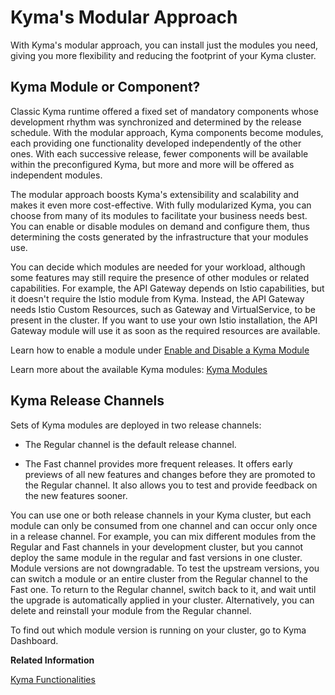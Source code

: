 <!-- loio95a410144d7c449687c957da0cc43a0d -->

# Kyma's Modular Approach

With Kyma's modular approach, you can install just the modules you need, giving you more flexibility and reducing the footprint of your Kyma cluster.



<a name="loio95a410144d7c449687c957da0cc43a0d__section_hcb_l3t_cxb"/>

## Kyma Module or Component?

Classic Kyma runtime offered a fixed set of mandatory components whose development rhythm was synchronized and determined by the release schedule. With the modular approach, Kyma components become modules, each providing one functionality developed independently of the other ones. With each successive release, fewer components will be available within the preconfigured Kyma, but more and more will be offered as independent modules.

The modular approach boosts Kyma's extensibility and scalability and makes it even more cost-effective. With fully modularized Kyma, you can choose from many of its modules to facilitate your business needs best.  You can enable or disable modules on demand and configure them, thus determining the costs generated by the infrastructure that your modules use.

You can decide which modules are needed for your workload, although some features may still require the presence of other modules or related capabilities. For example, the API Gateway depends on Istio capabilities, but it doesn't require the Istio module from Kyma. Instead, the API Gateway needs Istio Custom Resources, such as Gateway and VirtualService, to be present in the cluster. If you want to use your own Istio installation, the API Gateway module will use it as soon as the required resources are available.

Learn how to enable a module under [Enable and Disable a Kyma Module](../50-administration-and-ops/enable-and-disable-a-kyma-module-1b548e9.md#loio1b548e9ad4744b978b8b595288b0cb5c)

Learn more about the available Kyma modules: [Kyma Modules](kyma-modules-0dda141.md)



<a name="loio95a410144d7c449687c957da0cc43a0d__section_kyma_release_channels"/>

## Kyma Release Channels

Sets of Kyma modules are deployed in two release channels:

-   The Regular channel is the default release channel.

-   The Fast channel provides more frequent releases. It offers early previews of all new features and changes before they are promoted to the Regular channel. It also allows you to test and provide feedback on the new features sooner.


You can use one or both release channels in your Kyma cluster, but each module can only be consumed from one channel and can occur only once in a release channel. For example, you can mix different modules from the Regular and Fast channels in your development cluster, but you cannot deploy the same module in the regular and fast versions in one cluster. Module versions are not downgradable. To test the upstream versions, you can switch a module or an entire cluster from the Regular channel to the Fast one. To return to the Regular channel, switch back to it, and wait until the upgrade is automatically applied in your cluster. Alternatively, you can delete and reinstall your module from the Regular channel.

To find out which module version is running on your cluster, go to Kyma Dashboard.

**Related Information**  


[Kyma Functionalities](kyma-functionalities-4b83be9.md "SAP BTP, Kyma runtime and open source project &quot;Kyma&quot; offer slightly different functionalities and install a different set of components.")

